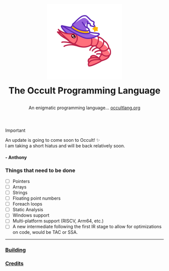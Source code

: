 <div align="center" style="display: grid; place-items: center; gap: 10px;">
  <a href="https://occultlang.org/" target="_blank">
    <img src="mascot.svg" width="240" alt="Occult Logo">
  </a>
  <h1 style="margin: 5px;">The Occult Programming Language</h1>
  <p align="center">An enigmatic programming language... <a href="https://occultlang.org" target="_blank">occultlang.org</a></p> <br>
</div>

> [!IMPORTANT]
> An update is going to come soon to Occult! ✨ <br>
> I am taking a short hiatus and will be back relatively soon.
> #### - Anthony

### Things that need to be done
- [ ] Pointers
- [ ] Arrays
- [ ] Strings 
- [ ] Floating point numbers
- [ ] Foreach loops
- [ ] Static Analysis
- [ ] Windows support
- [ ] Multi-platform support (RISCV, Arm64, etc.)
- [ ] A new intermediate following the first IR stage to allow for optimizations on code, would be TAC or SSA. 

_____________________________________________________________________________

### [Building](https://github.com/occultlang/occult/blob/main/BUILDING.md)
### [Credits](https://github.com/occultlang/occult/blob/main/CREDITS.md)
